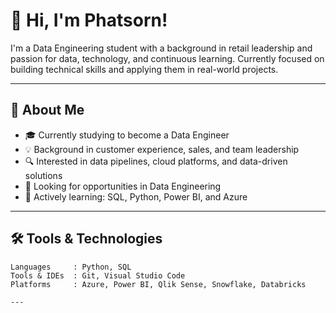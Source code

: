 # 👋 Hi, I'm Phatsorn!

I'm a Data Engineering student with a background in retail leadership and passion for data, technology, and continuous learning. Currently focused on building technical skills and applying them in real-world projects.

---

## 💼 About Me

- 🎓 Currently studying to become a Data Engineer  
- 💡 Background in customer experience, sales, and team leadership  
- 🔍 Interested in data pipelines, cloud platforms, and data-driven solutions  
- 🚀 Looking for opportunities in Data Engineering  
- 🌱 Actively learning: SQL, Python, Power BI, and Azure  

---

## 🛠 Tools & Technologies

```text
Languages     : Python, SQL  
Tools & IDEs  : Git, Visual Studio Code  
Platforms     : Azure, Power BI, Qlik Sense, Snowflake, Databricks  

---
